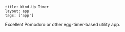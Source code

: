 ```
title: Wind-Up Timer
layout: app
tags: ['app']
```

Excellent Pomodoro or other egg-timer-based utility app.